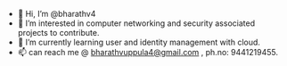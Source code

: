 - 👋 Hi, I’m @bharathv4
- 👀 I’m interested in computer networking and security associated projects to contribute.
- 🌱 I’m currently learning user and identity management with cloud. 
- 📫 can reach me @ bharathvuppula4@gmail.com , ph.no: 9441219455.

<!---
bharathv4/bharathv4 is a ✨ special ✨ repository because its `README.md` (this file) appears on your GitHub profile.
You can click the Preview link to take a look at your changes.
--->

